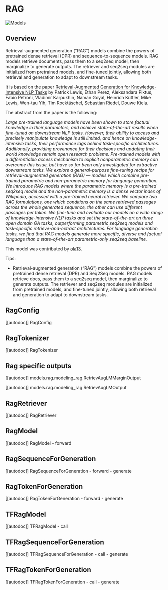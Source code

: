 <!--Copyright 2020 The HuggingFace Team. All rights reserved.

Licensed under the Apache License, Version 2.0 (the "License"); you may not use this file except in compliance with
the License. You may obtain a copy of the License at

http://www.apache.org/licenses/LICENSE-2.0

Unless required by applicable law or agreed to in writing, software distributed under the License is distributed on
an "AS IS" BASIS, WITHOUT WARRANTIES OR CONDITIONS OF ANY KIND, either express or implied. See the License for the
specific language governing permissions and limitations under the License.

⚠️ Note that this file is in Markdown but contain specific syntax for our doc-builder (similar to MDX) that may not be
rendered properly in your Markdown viewer.

-->

# RAG

<div class="flex flex-wrap space-x-1">
<a href="https://huggingface.co/models?filter=rag">
<img alt="Models" src="https://img.shields.io/badge/All_model_pages-rag-blueviolet">
</a>
</div>

## Overview

Retrieval-augmented generation ("RAG") models combine the powers of pretrained dense retrieval (DPR) and
sequence-to-sequence models. RAG models retrieve documents, pass them to a seq2seq model, then marginalize to generate
outputs. The retriever and seq2seq modules are initialized from pretrained models, and fine-tuned jointly, allowing
both retrieval and generation to adapt to downstream tasks.

It is based on the paper [Retrieval-Augmented Generation for Knowledge-Intensive NLP Tasks](https://arxiv.org/abs/2005.11401) by Patrick Lewis, Ethan Perez, Aleksandara Piktus, Fabio Petroni, Vladimir
Karpukhin, Naman Goyal, Heinrich Küttler, Mike Lewis, Wen-tau Yih, Tim Rocktäschel, Sebastian Riedel, Douwe Kiela.

The abstract from the paper is the following:

*Large pre-trained language models have been shown to store factual knowledge in their parameters, and achieve
state-of-the-art results when fine-tuned on downstream NLP tasks. However, their ability to access and precisely
manipulate knowledge is still limited, and hence on knowledge-intensive tasks, their performance lags behind
task-specific architectures. Additionally, providing provenance for their decisions and updating their world knowledge
remain open research problems. Pre-trained models with a differentiable access mechanism to explicit nonparametric
memory can overcome this issue, but have so far been only investigated for extractive downstream tasks. We explore a
general-purpose fine-tuning recipe for retrieval-augmented generation (RAG) — models which combine pre-trained
parametric and non-parametric memory for language generation. We introduce RAG models where the parametric memory is a
pre-trained seq2seq model and the non-parametric memory is a dense vector index of Wikipedia, accessed with a
pre-trained neural retriever. We compare two RAG formulations, one which conditions on the same retrieved passages
across the whole generated sequence, the other can use different passages per token. We fine-tune and evaluate our
models on a wide range of knowledge-intensive NLP tasks and set the state-of-the-art on three open domain QA tasks,
outperforming parametric seq2seq models and task-specific retrieve-and-extract architectures. For language generation
tasks, we find that RAG models generate more specific, diverse and factual language than a state-of-the-art
parametric-only seq2seq baseline.*

This model was contributed by [ola13](https://huggingface.co/ola13).

Tips:
- Retrieval-augmented generation (“RAG”) models combine the powers of pretrained dense retrieval (DPR) and Seq2Seq models. RAG models retrieve docs, pass them to a seq2seq model, then marginalize to generate outputs. The retriever and seq2seq modules are initialized from pretrained models, and fine-tuned jointly, allowing both retrieval and generation to adapt to downstream tasks.

## RagConfig

[[autodoc]] RagConfig

## RagTokenizer

[[autodoc]] RagTokenizer

## Rag specific outputs

[[autodoc]] models.rag.modeling_rag.RetrievAugLMMarginOutput

[[autodoc]] models.rag.modeling_rag.RetrievAugLMOutput

## RagRetriever

[[autodoc]] RagRetriever

## RagModel

[[autodoc]] RagModel
    - forward

## RagSequenceForGeneration

[[autodoc]] RagSequenceForGeneration
    - forward
    - generate

## RagTokenForGeneration

[[autodoc]] RagTokenForGeneration
    - forward
    - generate

## TFRagModel

[[autodoc]] TFRagModel
    - call

## TFRagSequenceForGeneration

[[autodoc]] TFRagSequenceForGeneration
    - call
    - generate

## TFRagTokenForGeneration

[[autodoc]] TFRagTokenForGeneration
    - call
    - generate
